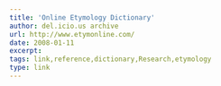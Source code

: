 ```yaml
---
title: 'Online Etymology Dictionary'
author: del.icio.us archive
url: http://www.etymonline.com/
date: 2008-01-11
excerpt: 
tags: link,reference,dictionary,Research,etymology
type: link
---
```

